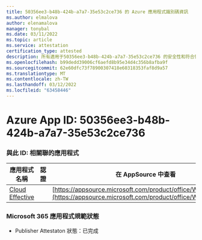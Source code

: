 ```yaml
---
title: 50356ee3-b48b-424b-a7a7-35e53c2ce736 的 Azure 應用程式識別碼資訊
ms.author: elmalova
author: elenamalova
manager: tonybal
ms.date: 03/11/2022
ms.topic: article
ms.service: attestation
certification_type: attested
description: 所有適用于50356ee3-b48b-424b-a7a7-35e53c2ce736 的安全性和符合性資訊資訊。
ms.openlocfilehash: b99dedd39006cf6aefd8b95e34d4c356b8afba9f
ms.sourcegitcommit: 62e60dfc73f78900307418e60318353faf8d9a57
ms.translationtype: MT
ms.contentlocale: zh-TW
ms.lasthandoff: 03/12/2022
ms.locfileid: "63458446"
---
```

# <a name="azure-app-id-50356ee3-b48b-424b-a7a7-35e53c2ce736"></a>Azure App ID: 50356ee3-b48b-424b-a7a7-35e53c2ce736


### <a name="apps-associated-with-this-id"></a>與此 ID: 相關聯的應用程式
| **應用程式名稱** | **認證** | **在 AppSource 中查看** |
|--------------|---------------|-----------------------|
| [Cloud Effective](../forward/WA200002408) |  | [https://appsource.microsoft.com/product/office/WA200002408](https://appsource.microsoft.com/product/office/WA200002408) |

### <a name="microsoft-365-app-compliance-status"></a>Microsoft 365 應用程式規範狀態
- Publisher Attestaton 狀態：已完成
